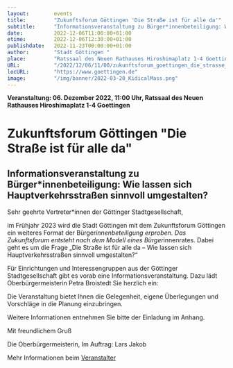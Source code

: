 ```yaml
---
layout:        events
title:         "Zukunftsforum Göttingen 'Die Straße ist für alle da'"
subtitle:      "Informationsveranstaltung zu Bürger*innenbeteiligung: Wie lassen sich Hauptverkehrsstraßen sinnvoll umgestalten?"
date:          2022-12-06T11:00:00+01:00
etime:         2022-12-06T12:30:00+01:00
publishdate:   2022-11-23T00:00:00+01:00
author:        "Stadt Göttingen "
place:         "Ratssaal des Neuen Rathauses Hiroshimaplatz 1-4 Goettingen"
URL:           "/2022/12/06/11/00/zukunftsforum_goettingen_die_strasse_ist_fuer_alle_da"
locURL:        "https://www.goettingen.de"
image:         "/img/banner/2022-03-20_KidicalMass.png"
---
```


**Veranstaltung: 06. Dezember 2022, 11:00 Uhr, Ratssaal des Neuen Rathauses Hiroshimaplatz 1-4 Goettingen**

Zukunftsforum Göttingen "Die Straße ist für alle da"
===========

Informationsveranstaltung zu Bürger*innenbeteiligung: Wie lassen sich Hauptverkehrsstraßen sinnvoll umgestalten?
-----------
Sehr geehrte Vertreter*innen der Göttinger Stadtgesellschaft,

 

im Frühjahr 2023 wird die Stadt Göttingen mit dem Zukunftsforum Göttingen ein weiteres Format der Bürger*innenbeteiligung erproben. Das Zukunftsforum entsteht nach dem Modell eines Bürger*innenrates. Dabei geht es um die Frage „Die Straße ist für alle da – Wie lassen sich Hauptverkehrsstraßen sinnvoll umgestalten?“

 

Für Einrichtungen und Interessengruppen aus der Göttinger Stadtgesellschaft gibt es vorab eine Informationsveranstaltung. Dazu lädt Oberbürgermeisterin Petra Broistedt Sie herzlich ein:

Die Veranstaltung bietet Ihnen die Gelegenheit, eigene Überlegungen und Vorschläge in die Planung einzubringen.

 

Weitere Informationen entnehmen Sie bitte der Einladung im Anhang.

 

Mit freundlichem Gruß

Die Oberbürgermeisterin, 
Im Auftrag: 
Lars Jakob

Mehr Informationen beim [Veranstalter](https://www.goettingen.de)

